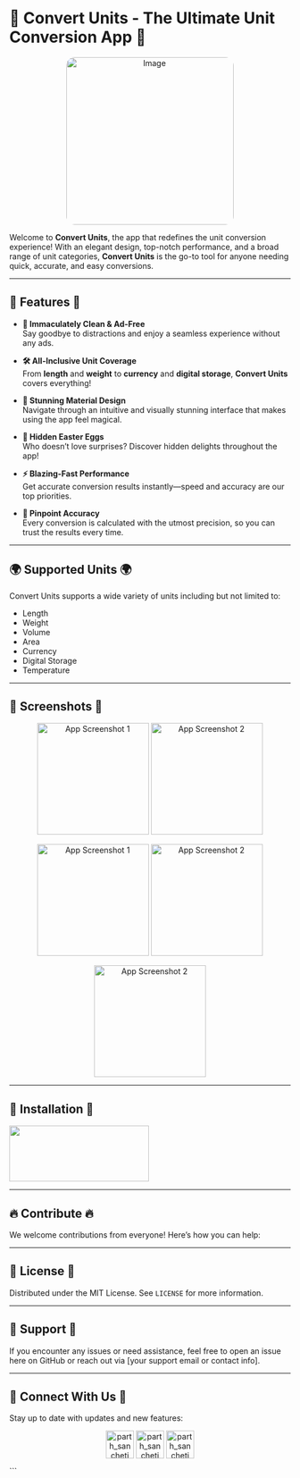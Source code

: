 # 🎉 Convert Units - The Ultimate Unit Conversion App 🎉
<p align="center">
  <img src="https://github.com/user-attachments/assets/8766a2b4-7b1e-4e7d-8b9f-713dd9059b88" alt="Image" width="300" style="border-radius: 15px;">
</p>

Welcome to **Convert Units**, the app that redefines the unit conversion experience! With an elegant design, top-notch performance, and a broad range of unit categories, **Convert Units** is the go-to tool for anyone needing quick, accurate, and easy conversions.

---

## 🚀 Features 🚀
- **🌟 Immaculately Clean & Ad-Free**  
  Say goodbye to distractions and enjoy a seamless experience without any ads.
  
- **🛠 All-Inclusive Unit Coverage**  
  From **length** and **weight** to **currency** and **digital storage**, **Convert Units** covers everything!
  
- **🎨 Stunning Material Design**  
  Navigate through an intuitive and visually stunning interface that makes using the app feel magical.

- **🥚 Hidden Easter Eggs**  
  Who doesn’t love surprises? Discover hidden delights throughout the app!
  
- **⚡ Blazing-Fast Performance**  
  Get accurate conversion results instantly—speed and accuracy are our top priorities.

- **📏 Pinpoint Accuracy**  
  Every conversion is calculated with the utmost precision, so you can trust the results every time.

---

## 🌍 Supported Units 🌍
Convert Units supports a wide variety of units including but not limited to:
- Length
- Weight
- Volume
- Area
- Currency
- Digital Storage
- Temperature

---

## 📱 Screenshots 📱

<p align="center">
  <img src="https://github.com/user-attachments/assets/2f38ca80-4743-4861-9919-a1885c634fc1" alt="App Screenshot 1" width="200">
  <img src="https://github.com/user-attachments/assets/5b668650-5539-4998-b682-6ab81434fb93" alt="App Screenshot 2" width="200">
</p>
<p align="center">
  <img src="https://github.com/user-attachments/assets/1c86d96d-8091-4733-842b-369b8db14b3a" alt="App Screenshot 1" width="200">
  <img src="https://github.com/user-attachments/assets/ced2f394-bba3-4d26-82df-dca06c01a354" alt="App Screenshot 2" width="200">
</p>
<p align="center">
  <img src="https://github.com/user-attachments/assets/919c0c6f-cbc6-41d1-9484-f5d0dc026498" alt="App Screenshot 2" width="200">
</p>


---

## 🔧 Installation 🔧
<a href="https://play.google.com/store/apps/details?id=com.msi.convertunits"><image src="https://github.com/user-attachments/assets/7d836498-491e-4646-879d-0b7db36ae93c" height="100" width="250" ></a>

---

## 🔥 Contribute 🔥
We welcome contributions from everyone! Here’s how you can help:

---

## 📝 License 📝
Distributed under the MIT License. See `LICENSE` for more information.

---

## 🤝 Support 🤝
If you encounter any issues or need assistance, feel free to open an issue here on GitHub or reach out via [your support email or contact info].

---

## 🔗 Connect With Us 🔗
Stay up to date with updates and new features:
<p align="Center">
<a href="https://instagram.com/parth_sancheti" target="blank"><img align="center" src="https://user-images.githubusercontent.com/74038190/235294013-a33e5c43-a01c-43f6-b44d-a406d8b4ab75.gif" alt="parth_sancheti" height="50" width="50" /></a>
<a href="https://wa.me/+918275994253" target="blank"><img align="center" src="https://user-images.githubusercontent.com/74038190/235294019-40007353-6219-4ec5-b661-b3c35136dd0b.gif" alt="parth_sancheti" height="50" width="50" /></a>
<a href="t.me/parth_sancheti" target="blank"><img align="center" src="https://github.com/user-attachments/assets/0e431c33-dfa6-463a-8b52-7e729de03b12" alt="parth_sancheti" height="50" width="50" /></a>
</p>
```
